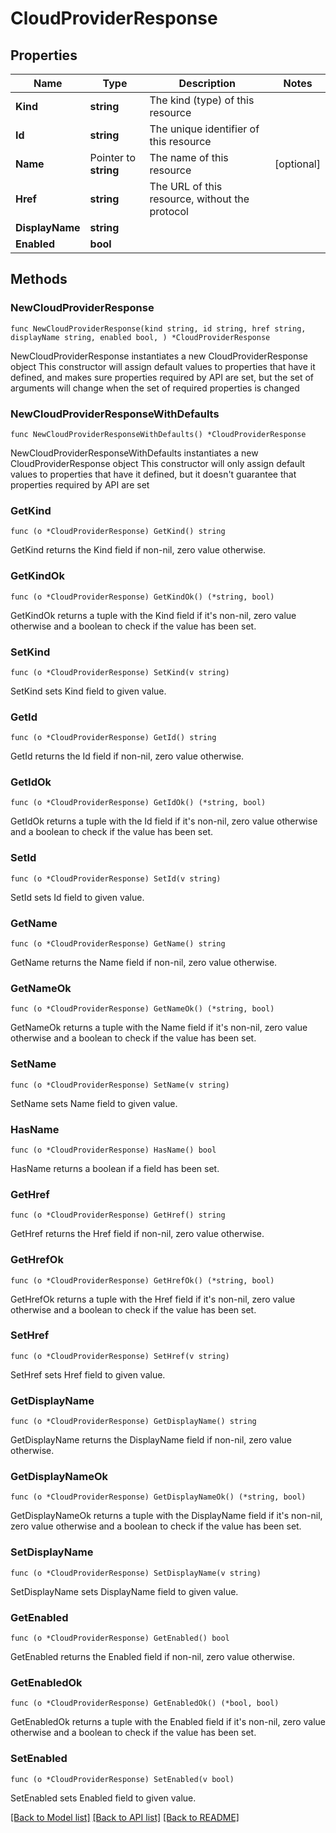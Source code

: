 # CloudProviderResponse

## Properties

Name | Type | Description | Notes
------------ | ------------- | ------------- | -------------
**Kind** | **string** | The kind (type) of this resource | 
**Id** | **string** | The unique identifier of this resource | 
**Name** | Pointer to **string** | The name of this resource | [optional] 
**Href** | **string** | The URL of this resource, without the protocol | 
**DisplayName** | **string** |  | 
**Enabled** | **bool** |  | 

## Methods

### NewCloudProviderResponse

`func NewCloudProviderResponse(kind string, id string, href string, displayName string, enabled bool, ) *CloudProviderResponse`

NewCloudProviderResponse instantiates a new CloudProviderResponse object
This constructor will assign default values to properties that have it defined,
and makes sure properties required by API are set, but the set of arguments
will change when the set of required properties is changed

### NewCloudProviderResponseWithDefaults

`func NewCloudProviderResponseWithDefaults() *CloudProviderResponse`

NewCloudProviderResponseWithDefaults instantiates a new CloudProviderResponse object
This constructor will only assign default values to properties that have it defined,
but it doesn't guarantee that properties required by API are set

### GetKind

`func (o *CloudProviderResponse) GetKind() string`

GetKind returns the Kind field if non-nil, zero value otherwise.

### GetKindOk

`func (o *CloudProviderResponse) GetKindOk() (*string, bool)`

GetKindOk returns a tuple with the Kind field if it's non-nil, zero value otherwise
and a boolean to check if the value has been set.

### SetKind

`func (o *CloudProviderResponse) SetKind(v string)`

SetKind sets Kind field to given value.


### GetId

`func (o *CloudProviderResponse) GetId() string`

GetId returns the Id field if non-nil, zero value otherwise.

### GetIdOk

`func (o *CloudProviderResponse) GetIdOk() (*string, bool)`

GetIdOk returns a tuple with the Id field if it's non-nil, zero value otherwise
and a boolean to check if the value has been set.

### SetId

`func (o *CloudProviderResponse) SetId(v string)`

SetId sets Id field to given value.


### GetName

`func (o *CloudProviderResponse) GetName() string`

GetName returns the Name field if non-nil, zero value otherwise.

### GetNameOk

`func (o *CloudProviderResponse) GetNameOk() (*string, bool)`

GetNameOk returns a tuple with the Name field if it's non-nil, zero value otherwise
and a boolean to check if the value has been set.

### SetName

`func (o *CloudProviderResponse) SetName(v string)`

SetName sets Name field to given value.

### HasName

`func (o *CloudProviderResponse) HasName() bool`

HasName returns a boolean if a field has been set.

### GetHref

`func (o *CloudProviderResponse) GetHref() string`

GetHref returns the Href field if non-nil, zero value otherwise.

### GetHrefOk

`func (o *CloudProviderResponse) GetHrefOk() (*string, bool)`

GetHrefOk returns a tuple with the Href field if it's non-nil, zero value otherwise
and a boolean to check if the value has been set.

### SetHref

`func (o *CloudProviderResponse) SetHref(v string)`

SetHref sets Href field to given value.


### GetDisplayName

`func (o *CloudProviderResponse) GetDisplayName() string`

GetDisplayName returns the DisplayName field if non-nil, zero value otherwise.

### GetDisplayNameOk

`func (o *CloudProviderResponse) GetDisplayNameOk() (*string, bool)`

GetDisplayNameOk returns a tuple with the DisplayName field if it's non-nil, zero value otherwise
and a boolean to check if the value has been set.

### SetDisplayName

`func (o *CloudProviderResponse) SetDisplayName(v string)`

SetDisplayName sets DisplayName field to given value.


### GetEnabled

`func (o *CloudProviderResponse) GetEnabled() bool`

GetEnabled returns the Enabled field if non-nil, zero value otherwise.

### GetEnabledOk

`func (o *CloudProviderResponse) GetEnabledOk() (*bool, bool)`

GetEnabledOk returns a tuple with the Enabled field if it's non-nil, zero value otherwise
and a boolean to check if the value has been set.

### SetEnabled

`func (o *CloudProviderResponse) SetEnabled(v bool)`

SetEnabled sets Enabled field to given value.



[[Back to Model list]](../README.md#documentation-for-models) [[Back to API list]](../README.md#documentation-for-api-endpoints) [[Back to README]](../README.md)


